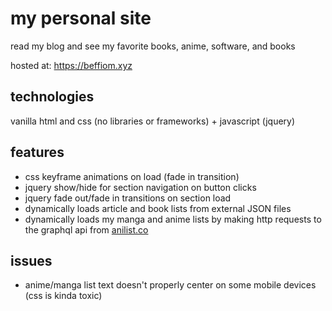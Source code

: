 # my personal site

read my blog and see my favorite books, anime, software, and books

hosted at: https://beffiom.xyz

## technologies

vanilla html and css (no libraries or frameworks) +  javascript (jquery)

## features

* css keyframe animations on load (fade in transition)
* jquery show/hide for section navigation on button clicks
* jquery fade out/fade in transitions on section load
* dynamically loads article and book lists from external JSON files
* dynamically loads my manga and anime lists by making http requests to the graphql api from [anilist.co](https://anilist.gitbook.io/anilist-apiv2-docs/overview/graphql/getting-started)

## issues

* anime/manga list text doesn't properly center on some mobile devices (css is kinda toxic)


